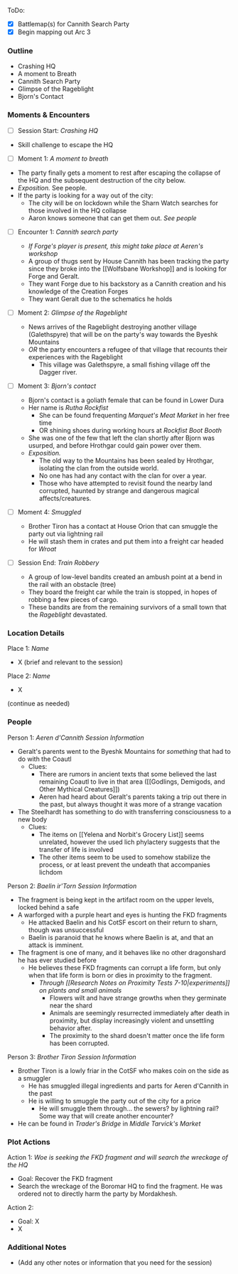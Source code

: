 ToDo:
- [x] Battlemap(s) for Cannith Search Party
- [x] Begin mapping out Arc 3

### Outline
- Crashing HQ
- A moment to Breath
- Cannith Search Party
- Glimpse of the Rageblight
- Bjorn's Contact

### Moments & Encounters

- [ ] Session Start: *Crashing HQ*
- Skill challenge to escape the HQ

- [ ] Moment 1: *A moment to breath*
- The party finally gets a moment to rest after escaping the collapse of the HQ and the subsequent destruction of the city below.
- *Exposition.* See people.
- If the party is looking for a way out of the city:
	- The city will be on lockdown while the Sharn Watch searches for those involved in the HQ collapse
	- Aaron knows someone that can get them out. *See people*

- [ ] Encounter 1: *Cannith search party*
	- *If Forge's player is present, this might take place at Aeren's workshop*
	- A group of thugs sent by House Cannith has been tracking the party since they broke into the [[Wolfsbane Workshop]] and is looking for Forge and Geralt.
	- They want Forge due to his backstory as a Cannith creation and his knowledge of the Creation Forges
	- They want Geralt due to the schematics he holds

- [ ] Moment 2: *Glimpse of the Rageblight*
	- News arrives of the Rageblight destroying another village (Galethspyre) that will be on the party's way towards the Byeshk Mountains
	- *OR* the party encounters a refugee of that village that recounts their experiences with the Rageblight
		- This village was Galethspyre, a small fishing village off the Dagger river.

- [ ] Moment 3: *Bjorn's contact*
	- Bjorn's contact is a goliath female that can be found in Lower Dura
	- Her name is *Rutha Rockfist*
		- She can be found frequenting *Marquet's Meat Market* in her free time
		- OR shining shoes during working hours at *Rockfist Boot Booth*
	- She was one of the few that left the clan shortly after Bjorn was usurped, and before Hrothgar could gain power over them. 
	- *Exposition.*
		- The old way to the Mountains has been sealed by Hrothgar, isolating the clan from the outside world.
		- No one has had any contact with the clan for over a year.
		- Those who have attempted to revisit found the nearby land corrupted, haunted by strange and dangerous magical affects/creatures.

- [ ] Moment 4: *Smuggled*
	- Brother Tiron has a contact at House Orion that can smuggle the party out via lightning rail
	- He will stash them in crates and put them into a freight car headed for *Wroat*

- [ ] Session End: *Train Robbery*
	- A group of low-level bandits created an ambush point at a bend in the rail with an obstacle (tree)
	- They board the freight car while the train is stopped, in hopes of robbing a few pieces of cargo.
	- These bandits are from the remaining survivors of a small town that the *Rageblight* devastated.

### Location Details

Place 1: *Name*
- X (brief and relevant to the session)

Place 2: *Name*
- X

(continue as needed)
### People

Person 1: *Aeren d'Cannith*
*Session Information*
- Geralt's parents went to the Byeshk Mountains for *something* that had to do with the Coautl
	- Clues:
		- There are rumors in ancient texts that some believed the last remaining Coautl to live in that area ([[Godlings, Demigods, and Other Mythical Creatures]])
		- Aeren had heard about Geralt's parents taking a trip out there in the past, but always thought it was more of a strange vacation
- The Steelhardt has something to do with transferring consciousness to a new body
	- Clues:
		- The items on [[Yelena and Norbit's Grocery List]] seems unrelated, however the used lich phylactery suggests that the transfer of life is involved
		- The other items seem to be used to somehow stabilize the process, or at least prevent the undeath that accompanies lichdom

Person 2: *Baelin ir'Torn*
*Session Information*
- The fragment is being kept in the artifact room on the upper levels, locked behind a safe
- A warforged with a purple heart and eyes is hunting the FKD fragments
	- He attacked Baelin and his CotSF escort on their return to sharn, though was unsuccessful
	- Baelin is paranoid that he knows where Baelin is at, and that an attack is imminent.
- The fragment is one of many, and it behaves like no other dragonshard he has ever studied before
	- He believes these FKD fragments can corrupt a life form, but only when that life form is born or dies in proximity to the fragment.
		- *Through [[Research Notes on Proximity Tests 7-10|experiments]] on plants and small animals*
			- Flowers wilt and have strange growths when they germinate near the shard
			- Animals are seemingly resurrected immediately after death in proximity, but display increasingly violent and unsettling behavior after.
			- The proximity to the shard doesn't matter once the life form has been corrupted.

Person 3: *Brother Tiron*
*Session Information*
- Brother Tiron is a lowly friar in the CotSF who makes coin on the side as a smuggler
	- He has smuggled illegal ingredients and parts for Aeren d'Cannith in the past
	- He is willing to smuggle the party out of the city for a price
		- He will smuggle them through... the sewers? by lightning rail? Some way that will create another encounter?
- He can be found in *Trader's Bridge* in *Middle Tarvick's Market*

### Plot Actions

Action 1: *Woe is seeking the FKD fragment and will search the wreckage of the HQ*
- Goal: Recover the FKD fragment
- Search the wreckage of the Boromar HQ to find the fragment. He was ordered not to directly harm the party by Mordakhesh.

Action 2: 
- Goal: X
- X


### Additional Notes

- (Add any other notes or information that you need for the session)